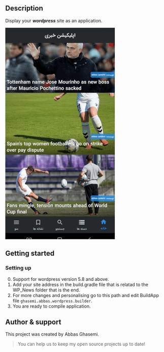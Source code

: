 ## Description
Display your ***wordpress*** site as an application.

![](media/screenshot.gif)

## Getting started

### Setting up

0. Support for wordpress version 5.8 and above.
1. Add your site address in the build.gradle file that is relatad to the WP_News folder
that is the end.
2. For more changes and personalising go to this path and edit BuildApp file ```ghasemi.abbas.wordpress.builder```.
3. You are ready to compile application.

## Author & support
This project was created by Abbas Ghasemi.
> You can help us to keep my open source projects up to date!
